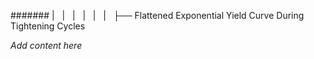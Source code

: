####### |   |   |   |   |   |   ├── Flattened Exponential Yield Curve During Tightening Cycles

*Add content here*